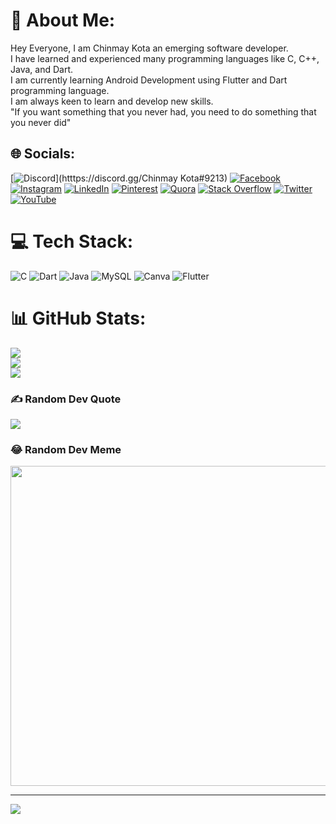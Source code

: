 # 💫 About Me:
Hey Everyone, I am Chinmay Kota an emerging software developer.<br>I have learned and experienced many programming languages like C, C++, Java, and Dart.<br>I am currently learning Android Development using Flutter and Dart programming language.<br>I am always keen to learn and develop new skills.<br>"If you want something that you never had, you need to do something that you never did"


## 🌐 Socials:
[![Discord](https://img.shields.io/badge/Discord-%237289DA.svg?logo=discord&logoColor=white)](htttps://discord.gg/Chinmay Kota#9213) [![Facebook](https://img.shields.io/badge/Facebook-%231877F2.svg?logo=Facebook&logoColor=white)](https://facebook.com/https://www.facebook.com/chinmay.kota) [![Instagram](https://img.shields.io/badge/Instagram-%23E4405F.svg?logo=Instagram&logoColor=white)](https://instagram.com/https://www.instagram.com/chinmaykota/) [![LinkedIn](https://img.shields.io/badge/LinkedIn-%230077B5.svg?logo=linkedin&logoColor=white)](https://linkedin.com/in/https://www.linkedin.com/in/chinmaykota/) [![Pinterest](https://img.shields.io/badge/Pinterest-%23E60023.svg?logo=Pinterest&logoColor=white)](https://pinterest.com/https://in.pinterest.com/chinmaykota/) [![Quora](https://img.shields.io/badge/Quora-%23B92B27.svg?logo=Quora&logoColor=white)](https://quora.com/profile/https://www.quora.com/profile/Chinmay-Kota) [![Stack Overflow](https://img.shields.io/badge/-Stackoverflow-FE7A16?logo=stack-overflow&logoColor=white)](https://stackoverflow.com/users/https://stackoverflow.com/users/20407218/chinmay-kota) [![Twitter](https://img.shields.io/badge/Twitter-%231DA1F2.svg?logo=Twitter&logoColor=white)](https://twitter.com/https://twitter.com/KotaChinmay) [![YouTube](https://img.shields.io/badge/YouTube-%23FF0000.svg?logo=YouTube&logoColor=white)](https://youtube.com/c/https://www.youtube.com/channel/UCWnqqo2IKF1m4AVgF199nNg) 

# 💻 Tech Stack:
![C](https://img.shields.io/badge/c-%2300599C.svg?style=for-the-badge&logo=c&logoColor=white) ![Dart](https://img.shields.io/badge/dart-%230175C2.svg?style=for-the-badge&logo=dart&logoColor=white) ![Java](https://img.shields.io/badge/java-%23ED8B00.svg?style=for-the-badge&logo=java&logoColor=white) ![MySQL](https://img.shields.io/badge/mysql-%2300f.svg?style=for-the-badge&logo=mysql&logoColor=white) ![Canva](https://img.shields.io/badge/Canva-%2300C4CC.svg?style=for-the-badge&logo=Canva&logoColor=white) ![Flutter](https://img.shields.io/badge/Flutter-%2302569B.svg?style=for-the-badge&logo=Flutter&logoColor=white)
# 📊 GitHub Stats:
![](https://github-readme-stats.vercel.app/api?username=Chinmaykota&theme=merko&hide_border=false&include_all_commits=true&count_private=true)<br/>
![](https://github-readme-streak-stats.herokuapp.com/?user=Chinmaykota&theme=merko&hide_border=false)<br/>
![](https://github-readme-stats.vercel.app/api/top-langs/?username=Chinmaykota&theme=merko&hide_border=false&include_all_commits=true&count_private=true&layout=compact)

### ✍️ Random Dev Quote
![](https://quotes-github-readme.vercel.app/api?type=horizontal&theme=radical)

### 😂 Random Dev Meme
<img src="https://random-memer.herokuapp.com/" width="512px"/>

---
[![](https://visitcount.itsvg.in/api?id=Chinmaykota&icon=0&color=0)](https://visitcount.itsvg.in)

<!-- Proudly created with GPRM ( https://gprm.itsvg.in ) -->
